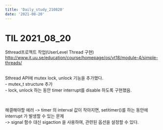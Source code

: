 ```yaml
---
title: 'Daily_study_210820'
date: '2021-08-20'
---
```


# TIL 2021_08_20

Sthread프로젝트 작업(UserLevel Thread 구현)
http://www.it.uu.se/education/course/homepage/os/vt18/module-4/simple-threads/  
<br>  

Sthread API에 mutex lock, unlock 기능을 추가했다.  
    - mutex_t structure 추가  
    - lock, unlock 하는 동안 timer interrupt를 disable 하도록 구현했음.  

<br>

해결해야할 에러 -> timer 의 interval 값이 작아지면, setitimer()를 하는 동안에 interrupt 가 발생할 수 있는 문제  
-> signal 함수 대신 sigaction 을 사용하여, 관련된 옵션을 설정할 수 있다.  



<br>






